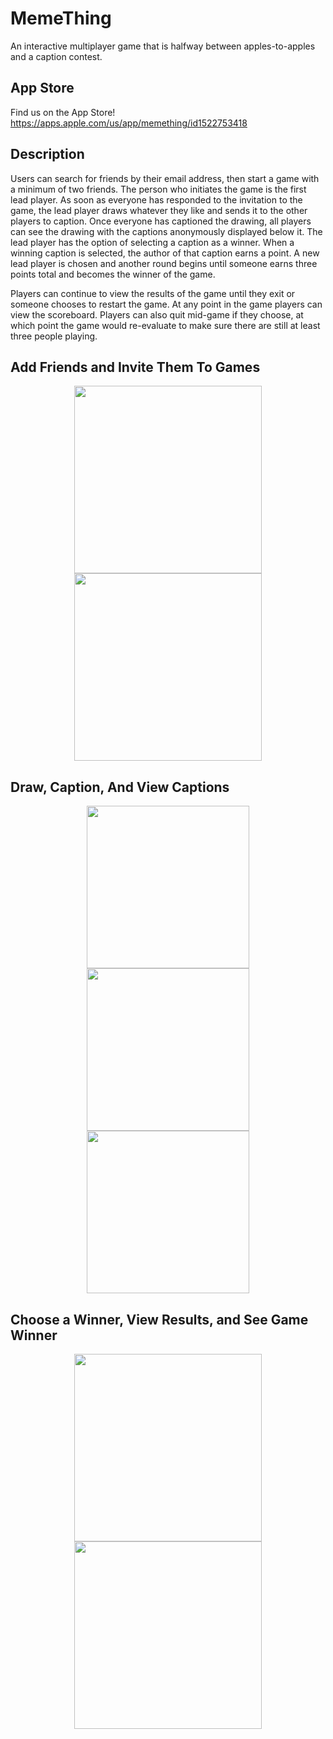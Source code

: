 # MemeThing
An interactive multiplayer game that is halfway between apples-to-apples and a caption contest.

## App Store

Find us on the App Store! https://apps.apple.com/us/app/memething/id1522753418

## Description

Users can search for friends by their email address, then start a game with a minimum of two friends. The person who initiates the game is the first lead player. As soon as everyone has responded to the invitation to the game, the lead player draws whatever they like and sends it to the other players to caption. Once everyone has captioned the drawing, all players can see the drawing with the captions anonymously displayed below it. The lead player has the option of selecting a caption as a winner. When a winning caption is selected, the author of that caption earns a point. A new lead player is chosen and another round begins until someone earns three points total and becomes the winner of the game.

Players can continue to view the results of the game until they exit or someone chooses to restart the game. At any point in the game players can view the scoreboard. Players can also quit mid-game if they choose, at which point the game would re-evaluate to make sure there are still at least three people playing.

## Add Friends and Invite Them To Games
<p align = "center">
  <img src= "Screenshots/5.5 Inch/Friends.png" width = "300">
  <img src= "Screenshots/5.5 Inch/InviteFriends.png" width = "300">
</p>

## Draw, Caption, And View Captions
<p align = "center">
  <img src= "Screenshots/5.5 Inch/Drawing.png" width = "260">
  <img src= "Screenshots/5.5 Inch/Caption.png" width = "260">
  <img src= "Screenshots/5.5 Inch/Results.png" width = "260">
</p>

## Choose a Winner, View Results, and See Game Winner
<p align = "center">
  <img src= "Screenshots/5.5 Inch/EndOfRound.png" width = "300">
  <img src= "Screenshots/5.5 Inch/GameOver.png" width = "300">
</p>
